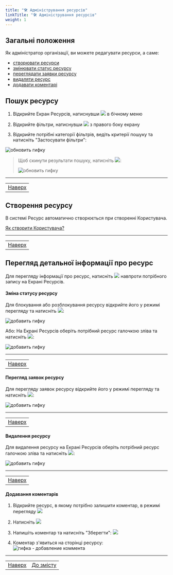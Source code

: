 ```yaml
---
title: "🛠 Адміністрування ресурсів"
linkTitle: "🛠 Адміністрування ресурсів"
weight: 1
---
```


## Загальні положення  

Як адміністратор організації, ви можете редагувати ресурси, а саме:
- [створювати ресурси](#створення-ресурсу)
- [змінювати статус ресурсу](#зміна-статусу-ресурсу)
- [переглядати заявки ресурсу](#перегляд-заявок-ресурсу)
- [видаляти ресурс](#видалення-ресурсу)
- [додавати коментарі](#додавання-коментарів)

## Пошук ресурсу

1. Відкрийте Екран Ресурсів, натиснувши ![](https://i.imgur.com/Ronsoz3.png) в бічному меню
2. Відкрийте фільтри, натиснувши ![](https://i.imgur.com/MaZo9cn.png) з правого боку екрану

3. Відкрийте потрібні категорії фільтрів, ведіть  критерії пошуку та натисніть "Застосувати фільтри":

![обновить гифку]()

> Щоб скинути результати пошуку, натисніть ![](https://i.imgur.com/1Ej0xNy.png):
>
>![обновить гифку]()
___
| |
|-|
| [Наверх](#загальні-положення)|

## Створення ресурсу

В системі Ресурс автоматично створюється при створенні Користувача.

[Як створити Користувача?](/docs/user_administration/#створення-користувача-в-організації)
___
| |
|-|
| [Наверх](#загальні-положення)|

## Перегляд детальної інформації про ресурс

Для перегляду інформації про ресурс, натисніть ![](https://i.imgur.com/9qatUew.png) навпроти потрібного запису на Екрані Ресурсів.

#### Зміна статусу ресурсу

Для блокування або розблокування ресурсу відкрийте його у режимі перегляду та натисніть ![](https://i.imgur.com/R01JipD.png):

![добавить гифку]()

Або:
На Екрані Ресурсів оберіть потрібний ресурс галочкою зліва та натисніть ![](https://i.imgur.com/Dc8dNlf.png):

![добавить гифку]()
___
| |
|-|
| [Наверх](#загальні-положення)|

#### Перегляд заявок ресурсу

Для перегляду заявок ресурсу відкрийте його у режимі перегляду та натисніть ![](https://i.imgur.com/m28XtW9.png):

![добавить гифку]()
___
| |
|-|
| [Наверх](#загальні-положення)|

#### Видалення ресурсу

Для видалення ресурсу на Екрані Ресурсів оберіть потрібний ресурс галочкою зліва та натисніть ![](https://i.imgur.com/2v0FFUW.png):

![добавить гифку]()
___
| |
|-|
| [Наверх](#загальні-положення)|


#### Додавання коментарів

1. Відкрийте ресурс, в якому потрібно залишити коментар, в режимі перегляду ![](https://i.imgur.com/9qatUew.png)
2. Натисніть ![](https://i.imgur.com/zQ8wcmA.png)
3. Напишіть коментар та натисніть "Зберегти":
   ![](https://i.imgur.com/jIa08ER.png)

4. Коментар з'явиться на сторінці ресурсу:
   ![гифка - добавление коммента]()
___
| | |
|-|-|
| [Наверх](#загальні-положення)| [До змісту](/docs/toc/)|